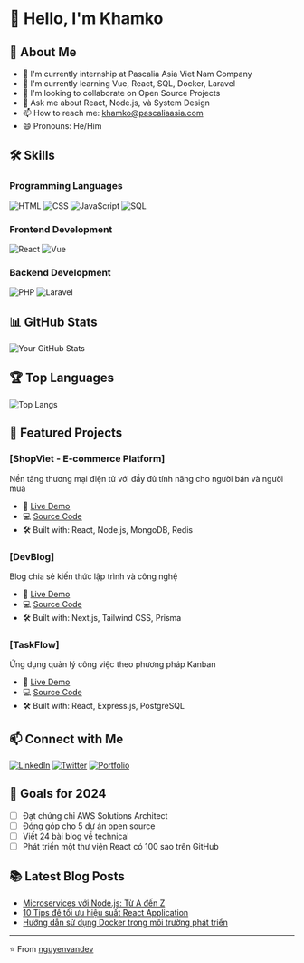 # 👋 Hello, I'm Khamko

## 🚀 About Me
- 🔭 I'm currently internship at Pascalia Asia Viet Nam Company
- 🌱 I'm currently learning Vue, React, SQL, Docker, Laravel
- 👯 I'm looking to collaborate on Open Source Projects
- 💬 Ask me about React, Node.js, và System Design
- 📫 How to reach me: khamko@pascaliaasia.com
- 😄 Pronouns: He/Him


## 🛠 Skills
### Programming Languages
![HTML](https://img.shields.io/badge/-HTML5-E34F26?style=flat&logo=html5&logoColor=white)
![CSS](https://img.shields.io/badge/-CSS3-1572B6?style=flat&logo=css3&logoColor=white)
![JavaScript](https://img.shields.io/badge/-JavaScript-F7DF1E?style=flat&logo=JavaScript&logoColor=black)
![SQL](https://img.shields.io/badge/-SQL-4479A1?style=flat&logo=mysql&logoColor=white)





### Frontend Development
![React](https://img.shields.io/badge/-React-61DAFB?style=flat&logo=react&logoColor=black)
![Vue](https://img.shields.io/badge/-Vue.js-4FC08D?style=flat&logo=vue.js&logoColor=white)


### Backend Development
![PHP](https://img.shields.io/badge/-PHP-777BB4?style=flat&logo=php&logoColor=white)
![Laravel](https://img.shields.io/badge/-PHP-777BB4?style=flat&logo=php&logoColor=white)


## 📊 GitHub Stats
![Your GitHub Stats](https://github-readme-stats.vercel.app/api?username=nguyenvandev&show_icons=true&theme=radical)

## 🏆 Top Languages
![Top Langs](https://github-readme-stats.vercel.app/api/top-langs/?username=nguyenvandev&layout=compact&theme=radical)

## 🌟 Featured Projects
### [ShopViet - E-commerce Platform]
Nền tảng thương mại điện tử với đầy đủ tính năng cho người bán và người mua
- 🔗 [Live Demo](https://shopviet.vn)
- 💻 [Source Code](https://github.com/nguyenvandev/shopviet)
- 🛠 Built with: React, Node.js, MongoDB, Redis

### [DevBlog]
Blog chia sẻ kiến thức lập trình và công nghệ
- 🔗 [Live Demo](https://devblog.vn)
- 💻 [Source Code](https://github.com/nguyenvandev/devblog)
- 🛠 Built with: Next.js, Tailwind CSS, Prisma

### [TaskFlow]
Ứng dụng quản lý công việc theo phương pháp Kanban
- 🔗 [Live Demo](https://taskflow.vn)
- 💻 [Source Code](https://github.com/nguyenvandev/taskflow)
- 🛠 Built with: React, Express.js, PostgreSQL

## 📫 Connect with Me
[![LinkedIn](https://img.shields.io/badge/-LinkedIn-0077B5?style=flat&logo=LinkedIn&logoColor=white)](https://linkedin.com/in/nguyenvandev)
[![Twitter](https://img.shields.io/badge/-Twitter-1DA1F2?style=flat&logo=Twitter&logoColor=white)](https://twitter.com/nguyenvandev)
[![Portfolio](https://img.shields.io/badge/-Portfolio-000000?style=flat&logo=react&logoColor=white)](https://nguyenvandev.com)

## 🎯 Goals for 2024
- [ ] Đạt chứng chỉ AWS Solutions Architect
- [ ] Đóng góp cho 5 dự án open source
- [ ] Viết 24 bài blog về technical
- [ ] Phát triển một thư viện React có 100 sao trên GitHub

## 📚 Latest Blog Posts
<!-- BLOG-POST-LIST:START -->
- [Microservices với Node.js: Từ A đến Z](https://devblog.vn/microservices-nodejs)
- [10 Tips để tối ưu hiệu suất React Application](https://devblog.vn/react-performance)
- [Hướng dẫn sử dụng Docker trong môi trường phát triển](https://devblog.vn/docker-guide)
<!-- BLOG-POST-LIST:END -->

---
⭐️ From [nguyenvandev](https://github.com/nguyenvandev)
